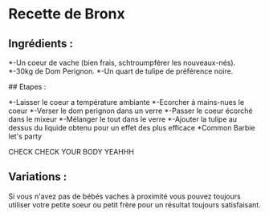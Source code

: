 # Recette de Bronx

## Ingrédients :

*-Un coeur de vache (bien frais, schtroumpférer les nouveaux-nés).
*-30kg de Dom Perignon.
*-Un quart de tulipe de préférence noire.


## Etapes : 

*-Laisser le coeur a température ambiante
*-Ecorcher à mains-nues le coeur 
*-Verser le dom perignon dans un verre
*-Passer le coeur écorché dans le mixeur
*-Mélanger le tout dans le verre
*-Ajouter la tulipe au dessus du liquide obtenu pour un effet des plus efficace
*Common Barbie let's party


CHECK CHECK YOUR BODY YEAHHH

## Variations :

Si vous n\'avez pas de bébés vaches à proximité vous pouvez toujours utiliser votre petite soeur ou petit frère pour un résultat toujours satisfaisant.


